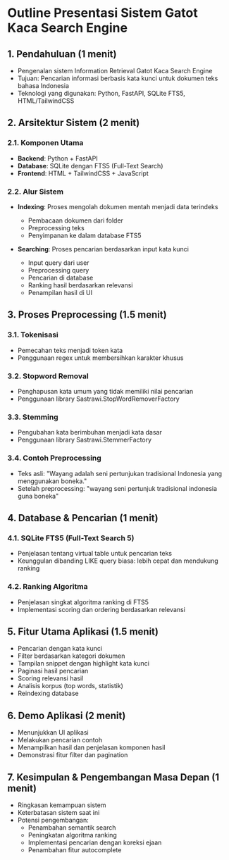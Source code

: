 # Outline Presentasi Sistem Gatot Kaca Search Engine

## 1. Pendahuluan (1 menit)

- Pengenalan sistem Information Retrieval Gatot Kaca Search Engine
- Tujuan: Pencarian informasi berbasis kata kunci untuk dokumen teks bahasa Indonesia
- Teknologi yang digunakan: Python, FastAPI, SQLite FTS5, HTML/TailwindCSS

## 2. Arsitektur Sistem (2 menit)

### 2.1. Komponen Utama

- **Backend**: Python + FastAPI
- **Database**: SQLite dengan FTS5 (Full-Text Search)
- **Frontend**: HTML + TailwindCSS + JavaScript

### 2.2. Alur Sistem

- **Indexing**: Proses mengolah dokumen mentah menjadi data terindeks
  - Pembacaan dokumen dari folder
  - Preprocessing teks
  - Penyimpanan ke dalam database FTS5
  
- **Searching**: Proses pencarian berdasarkan input kata kunci
  - Input query dari user
  - Preprocessing query
  - Pencarian di database
  - Ranking hasil berdasarkan relevansi
  - Penampilan hasil di UI

## 3. Proses Preprocessing (1.5 menit)

### 3.1. Tokenisasi

- Pemecahan teks menjadi token kata
- Penggunaan regex untuk membersihkan karakter khusus

### 3.2. Stopword Removal

- Penghapusan kata umum yang tidak memiliki nilai pencarian
- Penggunaan library Sastrawi.StopWordRemoverFactory

### 3.3. Stemming

- Pengubahan kata berimbuhan menjadi kata dasar
- Penggunaan library Sastrawi.StemmerFactory

### 3.4. Contoh Preprocessing

- Teks asli: "Wayang adalah seni pertunjukan tradisional Indonesia yang menggunakan boneka."
- Setelah preprocessing: "wayang seni pertunjuk tradisional indonesia guna boneka"

## 4. Database & Pencarian (1 menit)

### 4.1. SQLite FTS5 (Full-Text Search 5)

- Penjelasan tentang virtual table untuk pencarian teks
- Keunggulan dibanding LIKE query biasa: lebih cepat dan mendukung ranking

### 4.2. Ranking Algoritma

- Penjelasan singkat algoritma ranking di FTS5
- Implementasi scoring dan ordering berdasarkan relevansi

## 5. Fitur Utama Aplikasi (1.5 menit)

- Pencarian dengan kata kunci
- Filter berdasarkan kategori dokumen
- Tampilan snippet dengan highlight kata kunci
- Paginasi hasil pencarian
- Scoring relevansi hasil
- Analisis korpus (top words, statistik)
- Reindexing database

## 6. Demo Aplikasi (2 menit)

- Menunjukkan UI aplikasi
- Melakukan pencarian contoh
- Menampilkan hasil dan penjelasan komponen hasil
- Demonstrasi fitur filter dan pagination

## 7. Kesimpulan & Pengembangan Masa Depan (1 menit)

- Ringkasan kemampuan sistem
- Keterbatasan sistem saat ini
- Potensi pengembangan:
  - Penambahan semantik search
  - Peningkatan algoritma ranking
  - Implementasi pencarian dengan koreksi ejaan
  - Penambahan fitur autocomplete